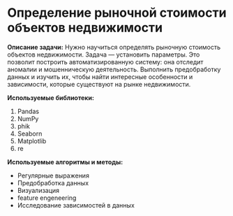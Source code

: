 
# Определение рыночной стоимости объектов недвижимости

**Описание задачи:** Нужно научиться определять рыночную стоимость объектов недвижимости.
Задача — установить параметры. Это позволит построить автоматизированную систему: она отследит аномалии и мошенническую деятельность. Выполнить предобработку данных и изучить их, чтобы найти интересные особенности и зависимости, которые существуют на рынке недвижимости. 


**Используемые библиотеки:** 
1. Pandas
2. NumPy
3. phik
4. Seaborn
5. Matplotlib
6. re


**Используемые алгоритмы и методы:**
* Регулярные выражения
* Предобработка данных
* Визуализация
* feature engeneering
* Исследование зависимостей в данных


